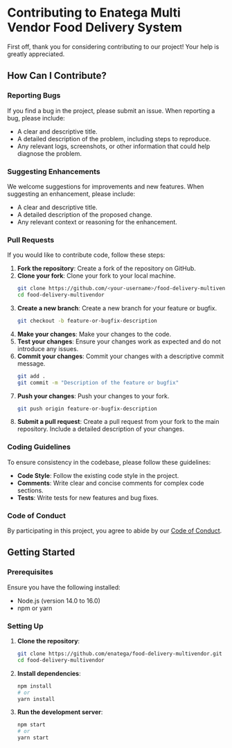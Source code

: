 # Contributing to Enatega Multi Vendor Food Delivery System

First off, thank you for considering contributing to our project! Your help is greatly appreciated.

## How Can I Contribute?

### Reporting Bugs

If you find a bug in the project, please submit an issue. When reporting a bug, please include:

-   A clear and descriptive title.
-   A detailed description of the problem, including steps to reproduce.
-   Any relevant logs, screenshots, or other information that could help diagnose the problem.

### Suggesting Enhancements

We welcome suggestions for improvements and new features. When suggesting an enhancement, please include:

-   A clear and descriptive title.
-   A detailed description of the proposed change.
-   Any relevant context or reasoning for the enhancement.

### Pull Requests

If you would like to contribute code, follow these steps:

1. **Fork the repository**: Create a fork of the repository on GitHub.
2. **Clone your fork**: Clone your fork to your local machine.
    ```bash
    git clone https://github.com/<your-username>/food-delivery-multivendor.git
    cd food-delivery-multivendor
    ```
3. **Create a new branch**: Create a new branch for your feature or bugfix.
    ```bash
    git checkout -b feature-or-bugfix-description
    ```
4. **Make your changes**: Make your changes to the code.
5. **Test your changes**: Ensure your changes work as expected and do not introduce any issues.
6. **Commit your changes**: Commit your changes with a descriptive commit message.
    ```bash
    git add .
    git commit -m "Description of the feature or bugfix"
    ```
7. **Push your changes**: Push your changes to your fork.
    ```bash
    git push origin feature-or-bugfix-description
    ```
8. **Submit a pull request**: Create a pull request from your fork to the main repository. Include a detailed description of your changes.

### Coding Guidelines

To ensure consistency in the codebase, please follow these guidelines:

-   **Code Style**: Follow the existing code style in the project.
-   **Comments**: Write clear and concise comments for complex code sections.
-   **Tests**: Write tests for new features and bug fixes.

### Code of Conduct

By participating in this project, you agree to abide by our [Code of Conduct](CODE_OF_CONDUCT.md).

## Getting Started

### Prerequisites

Ensure you have the following installed:

-   Node.js (version 14.0 to 16.0)
-   npm or yarn

### Setting Up

1. **Clone the repository**:

    ```bash
    git clone https://github.com/enatega/food-delivery-multivendor.git
    cd food-delivery-multivendor
    ```

2. **Install dependencies**:

    ```bash
    npm install
    # or
    yarn install
    ```

3. **Run the development server**:
    ```bash
    npm start
    # or
    yarn start
    ```
